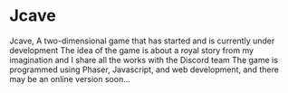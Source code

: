 # Jcave
Jcave, A two-dimensional game that has started and is currently under development The idea of the game is about a royal story from my imagination and I share all the works with the Discord team The game is programmed using Phaser, Javascript, and web development, and there may be an online version soon...
